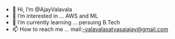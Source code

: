 - 👋 Hi, I’m @AjayValavala
- 👀 I’m interested in ... AWS and ML
- 🌱 I’m currently learning ... persuing B.Tech
- 📫 How to reach me ... mail:-valavalasatyasaiajay@gmail.com

<!---
AjayValavala/AjayValavala is a ✨ special ✨ repository because its `README.md` (this file) appears on your GitHub profile.
You can click the Preview link to take a look at your changes.
--->

